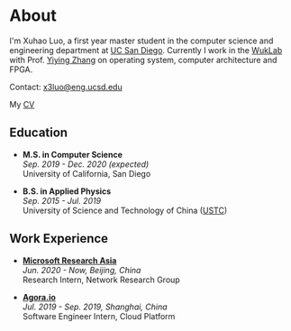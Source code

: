 # About

I'm Xuhao Luo, a first year master student in the computer science and engineering department at [UC San Diego](https://cse.ucsd.edu). Currently I work in the [WukLab](http://wuklab.io) with Prof. [Yiying Zhang](https://cseweb.ucsd.edu/~yiying/) on operating system, computer architecture and FPGA.

Contact: x3luo@eng.ucsd.edu

<p>
  My
  <a href="/Luo_Xuhao_CV.pdf">CV</a>
</p>

## Education

- **M.S. in Computer Science**  
 *Sep. 2019 - Dec. 2020 (expected)*    
University of California, San Diego

- **B.S. in Applied Physics**  
 *Sep. 2015 - Jul. 2019*  
University of Science and Technology of China ([USTC](https://en.ustc.edu.cn))

## Work Experience

- **[Microsoft Research Asia](https://www.msra.cn)**  
 *Jun. 2020 - Now, Beijing, China*  
Research Intern, Network Research Group

- **[Agora.io](https://agora.io)**  
 *Jul. 2019 - Sep. 2019, Shanghai, China*  
Software Engineer Intern, Cloud Platform
